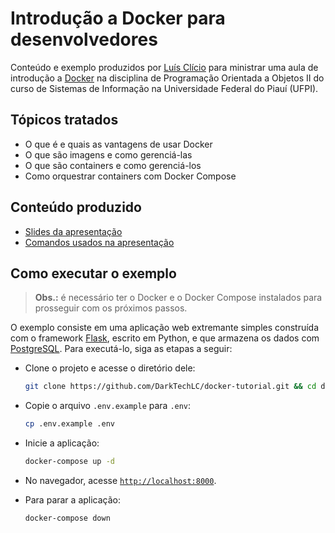# Introdução a Docker para desenvolvedores

Conteúdo e exemplo produzidos por [Luís Clício](https://github.com/DarkTechLC)
para ministrar uma aula de introdução a [Docker](https://docs.docker.com/get-started/overview/)
na disciplina de Programação Orientada a Objetos II do curso de Sistemas de
Informação na Universidade Federal do Piauí (UFPI).

## Tópicos tratados

- O que é e quais as vantagens de usar Docker
- O que são imagens e como gerenciá-las
- O que são containers e como gerenciá-los
- Como orquestrar containers com Docker Compose

## Conteúdo produzido

- [Slides da apresentação](presentation/docker-slides.pdf)
- [Comandos usados na apresentação](presentation/docker-commands.md)

## Como executar o exemplo

> **Obs.:** é necessário ter o Docker e o Docker Compose instalados para prosseguir com os próximos passos.

O exemplo consiste em uma aplicação web extremante simples construída com o
framework [Flask](https://flask.palletsprojects.com/en/2.2.x/), escrito em Python,
e que armazena os dados com [PostgreSQL](https://www.postgresql.org). Para
executá-lo, siga as etapas a seguir:

- Clone o projeto e acesse o diretório dele:

  ```sh
  git clone https://github.com/DarkTechLC/docker-tutorial.git && cd docker-tutorial
  ```

- Copie o arquivo `.env.example` para `.env`:

  ```sh
  cp .env.example .env
  ```

- Inicie a aplicação:

  ```sh
  docker-compose up -d
  ```

- No navegador, acesse [`http://localhost:8000`](http://localhost:8000).

- Para parar a aplicação:

  ```sh
  docker-compose down
  ```
